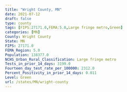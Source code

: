 ```yaml
---
title: "Wright County, MN"
date: 2021-07-12
draft: false
type: county
tags: [FIPS:27171.0,FEMA:5.0,Large fringe metro,Green]
categories: [MN]
County: Wright County
State: MN
FIPS: 27171.0
FEMA_Region: 5.0
Population: 138377.0
NCHS_Urban_Rural_Classification: Large fringe metro
Tests_in_prior_14_days: 3199.0
Fourteen_day_test_rate_per_100000: 2312.0
Percent_Positivity_in_prior_14_days: 0.011
Level: Green
url: /states/MN/wright-county
---
```



